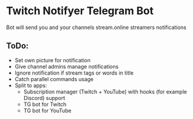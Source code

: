 # Twitch Notifyer Telegram Bot
Bot will send you and your channels stream.online streamers notifications

## ToDo:
-   Set own picture for notification
-   Give channel admins manage notifications
-   Ignore notification if stream tags or words in title
-   Catch parallel commands usage
-   Split to apps:
    -   Subscription manager (Twitch + YouTube) with hooks (for example Discord) support
    -   TG bot for Twitch
    -   TG bot for YouTube
